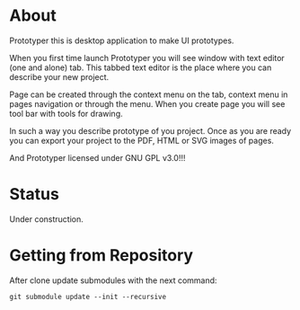 # About

Prototyper this is desktop application to make UI prototypes.

When you first time launch Prototyper you will see window with text editor (one and alone)
tab. This tabbed text editor is the place where you can describe
your new project.

Page can be created through the context menu on the tab, context menu in pages navigation
or through the menu. When you create page you will see tool bar with tools for drawing.

In such a way you describe prototype of you project. Once as you are ready
you can export your project to the PDF, HTML or SVG images of pages.

And Prototyper licensed under GNU GPL v3.0!!!

# Status

Under construction.

# Getting from Repository

After clone update submodules with the next command:

```
git submodule update --init --recursive
```
